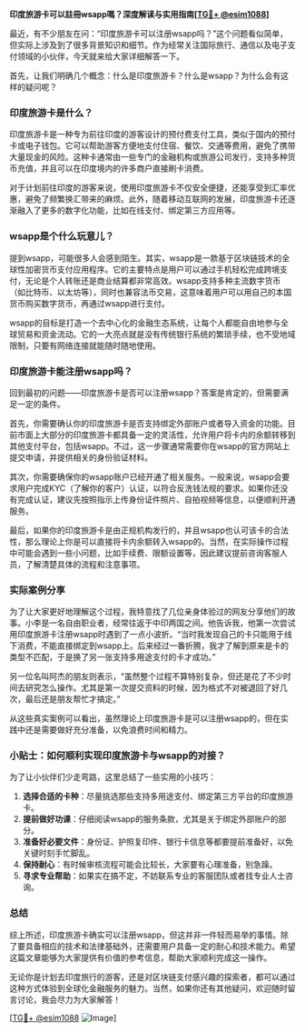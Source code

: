 **印度旅游卡可以註冊wsapp嗎？深度解读与实用指南[[TG💪+ @esim1088](https://t.me/s/esim1088)]**

最近，有不少朋友在问：“印度旅游卡可以注册wsapp吗？”这个问题看似简单，但实际上涉及到了很多背景知识和细节。作为经常关注国际旅行、通信以及电子支付领域的小伙伴，今天就来给大家详细解答一下。

首先，让我们明确几个概念：什么是印度旅游卡？什么是wsapp？为什么会有这样的疑问呢？

### 印度旅游卡是什么？

印度旅游卡是一种专为前往印度的游客设计的预付费支付工具，类似于国内的预付卡或电子钱包。它可以帮助游客方便地支付住宿、餐饮、交通等费用，避免了携带大量现金的风险。这种卡通常由一些专门的金融机构或旅游公司发行，支持多种货币充值，并且可以在印度境内的许多商户直接刷卡消费。

对于计划前往印度的游客来说，使用印度旅游卡不仅安全便捷，还能享受到汇率优惠，避免了频繁换汇带来的麻烦。此外，随着移动互联网的发展，印度旅游卡还逐渐融入了更多的数字化功能，比如在线支付、绑定第三方应用等。

### wsapp是个什么玩意儿？

提到wsapp，可能很多人会感到陌生。其实，wsapp是一款基于区块链技术的全球性加密货币支付应用程序。它的主要特点是用户可以通过手机轻松完成跨境支付，无论是个人转账还是商业结算都非常高效。wsapp支持多种主流数字货币（如比特币、以太坊等），同时也兼容法币交易，这意味着用户可以用自己的本国货币购买数字货币，再通过wsapp进行支付。

wsapp的目标是打造一个去中心化的金融生态系统，让每个人都能自由地参与全球贸易和资金流动。它的一大亮点就是没有传统银行系统的繁琐手续，也不受地域限制，只要有网络连接就能随时随地使用。

### 印度旅游卡能注册wsapp吗？

回到最初的问题——印度旅游卡是否可以注册wsapp？答案是肯定的，但需要满足一定的条件。

首先，你需要确认你的印度旅游卡是否支持绑定外部账户或者导入资金的功能。目前市面上大部分的印度旅游卡都具备一定的灵活性，允许用户将卡内的余额转移到其他支付平台，包括wsapp。不过，这一步骤通常需要你在wsapp的官方网站上提交申请，并提供相关的身份验证材料。

其次，你需要确保你的wsapp账户已经开通了相关服务。一般来说，wsapp会要求用户完成KYC（了解你的客户）认证，以符合反洗钱法规的要求。如果你还没有完成认证，建议先按照指示上传身份证件照片、自拍视频等信息，以便顺利开通服务。

最后，如果你的印度旅游卡是由正规机构发行的，并且wsapp也认可该卡的合法性，那么理论上你是可以直接将卡内余额转入wsapp的。当然，在实际操作过程中可能会遇到一些小问题，比如手续费、限额设置等，因此建议提前咨询客服人员，了解清楚具体的流程和注意事项。

### 实际案例分享

为了让大家更好地理解这个过程，我特意找了几位亲身体验过的网友分享他们的故事。小李是一名自由职业者，经常往返于中印两国之间。他告诉我，他第一次尝试用印度旅游卡注册wsapp时遇到了一点小波折。“当时我发现自己的卡只能用于线下消费，不能直接绑定到wsapp上。后来经过一番折腾，我才了解到原来是卡的类型不匹配，于是换了另一张支持多用途支付的卡才成功。”

另一位名叫阿杰的朋友则表示，“虽然整个过程不算特别复杂，但还是花了不少时间去研究怎么操作。尤其是第一次提交资料的时候，因为格式不对被退回了好几次，最后还是朋友帮忙才搞定。”

从这些真实案例可以看出，虽然理论上印度旅游卡是可以注册wsapp的，但在实践中还是需要做好充分准备，以免浪费时间和精力。

### 小贴士：如何顺利实现印度旅游卡与wsapp的对接？

为了让小伙伴们少走弯路，这里总结了一些实用的小技巧：

1. **选择合适的卡种**：尽量挑选那些支持多用途支付、绑定第三方平台的印度旅游卡。
2. **提前做好功课**：仔细阅读wsapp的服务条款，尤其是关于绑定外部账户的部分。
3. **准备好必要文件**：身份证、护照复印件、银行卡信息等都要提前准备好，以免关键时刻手忙脚乱。
4. **保持耐心**：有时候审核流程可能会比较长，大家要有心理准备，别急躁。
5. **寻求专业帮助**：如果实在搞不定，不妨联系专业的客服团队或者找专业人士咨询。

### 总结

综上所述，印度旅游卡确实可以注册wsapp，但这并非一件轻而易举的事情。除了要具备相应的技术和法律基础外，还需要用户具备一定的耐心和技术能力。希望这篇文章能够为大家提供有价值的参考信息，帮助大家顺利完成这一操作。

无论你是计划去印度旅行的游客，还是对区块链支付感兴趣的探索者，都可以通过这种方式体验到全球化金融服务的魅力。当然，如果你还有其他疑问，欢迎随时留言讨论，我会尽力为大家解答！

[[TG💪+ @esim1088](https://t.me/s/esim1088) ![Image](https://i.postimg.cc/4NQfJmqS/Snipaste-2025-05-13-00-14-12.png)]